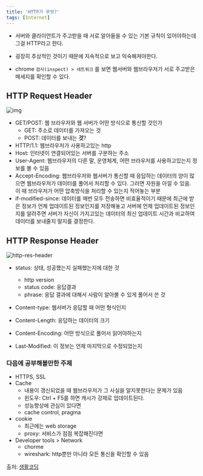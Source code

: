 ```yaml
---
title: 'HTTP가 무엇?'
tags: [Internet]
---
```


- 서버와 클라이언트가 주고받을 때 서로 알아들을 수 있는 기본 규칙이 있어야하는데 그걸 HTTP라고 한다.

- 굉장히 추상적인 것이기 때문에 지속적으로 보고 익숙해져야한다.
- chrome `검사(inspect) > 네트워크` 를 보면 웹서버와 웹브라우저가 서로 주고받은 메세지를 확인할 수 있다.

## HTTP Request Header

![img](https://t1.daumcdn.net/cfile/tistory/2673024858FE02AB1F)

- GET/POST: 웹 브라우저와 웹 서버가 어떤 방식으로 통신할 것인가
  - GET: 주소로 데이터를 가져오는 것
  - POST: 데이터를 보내는 **것**?
- HTTP/1.1: 웹브라우저가 사용하고있는 http
- Host: 인터넷이 연결되어있는 서버를 구분하는 주소
- User-Agent: 웹브라우저의 다른 말, 운영체계, 어떤 브라우저를 사용하고있는지 정보를 볼 수 있음
- Accept-Encoding: 웹브라우저와 웹서버가 통신할 때 응답하는 데이터의 양이 많으면 웹브라우저가 데이터를 풀어서 처리할 수 있다. 그러면 자원을 아낄 수 있음. 이 때 브라우저가 어떤 압축방식을 처리할 수 있는지 적어놓는 부분
- if-modified-since: 데이터를 매번 모두 전송하면 비효율적이기 때문에 최근에 받은 정보가 언제 업데이트된 정보인지를 저장해놓고 서버에 언제 업데이트된 정보인지를 알려주면 서버가 자신이 가지고있는 데이터의 최신 업데이트 시간과 비교하여 데이터를 보내줄지 말지를 결정한다.

## HTTP Response Header

![http-res-header](https://jsstudygroup.github.io/jsStudyBlog/assets/images/post/http_resHeader.jpg)

- status: 상태, 성공했는지 실패했는지에 대한 것

  - http version
  - status code: 응답결과
  - phrase: 응답 결과에 대해서 사람이 알아볼 수 있게 풀어서 쓴 것

- Content-type: 웹서버가 응답할 때 어떤 형식인지
- Content-Length: 응답하는 데이터의 크기
- Content-Encoding: 어떤 방식으로 풀어서 읽어야하는지
- Last-Modified: 이 정보는 언제 마지막으로 수정되었는지

### 다음에 공부해볼만한 주제

- HTTPS, SSL
- Cache
  - 내용이 갱신되었을 때 웹브라우저가 그 사실을 알지못한다는 문제가 있음
  - 윈도우: Ctrl + F5를 하면 캐시가 강제로 업데이트된다.
  - 성능향상에 관심이 있다면
  - cache control, pragma
- cookie
  - 최근에는 web storage
  - proxy: 서비스가 점점 복잡해진다면
- Developer tools > Network
  - chorme
  - wireshark: http뿐만 아니라 모든 통신을 확인할 수 있음

출처: [생활코딩](https://opentutorials.org/course/3385/21673)
